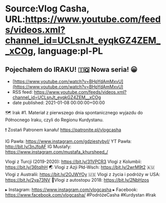# Source:Vlog Casha, URL:https://www.youtube.com/feeds/videos.xml?channel_id=UCLsnJt_eyqkGZ4ZEM__xCOg, language:pl-PL

## Pojechałem do IRAKU! 🇮🇶 Nowa seria! 😀
 - [https://www.youtube.com/watch?v=BHpYdAmMxvU](https://www.youtube.com/watch?v=BHpYdAmMxvU)
 - RSS feed: https://www.youtube.com/feeds/videos.xml?channel_id=UCLsnJt_eyqkGZ4ZEM__xCOg
 - date published: 2021-01-08 00:00:00+00:00

🗺️ Irak #1. Materiał z pierwszego dnia spontanicznego wyjazdu do Północnego Iraku, czyli do Regionu Kurdystanu.

❗ Zostań Patronem kanału!
https://patronite.pl/vlogcasha

IG Pawła: https://www.instagram.com/gdziestybyl/
YT Pawła: http://bit.ly/3nJfoAF
IG Mustafy: https://www.instagram.com/mustafa_khursheed_/

Vlogi z Turcji (2019-2020): https://bit.ly/31VPCR3
Vlogi z Kolumbii: https://bit.ly/36tqlhH
🌏 Vlogi z Azji Płd-Wsch: https://bit.ly/2wrM9t2
🇦🇺 Vlogi z Australii: https://bit.ly/2OJWYOy
🇺🇸 Vlogi z życia i podróży w USA: https://bit.ly/2ya73NV
🚙Vlogi z autostopu 2018: https://bit.ly/2NbHzos

▸ Instagram: https://www.instagram.com/vlogcasha
▸ Facebook: https://www.facebook.com/vlogcasha/
#PodróżeCasha #Kurdystan #Irak

